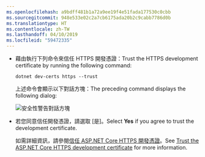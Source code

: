 ```yaml
---
ms.openlocfilehash: a9bdff481b1a72a9ee19f4e51fada177530c0cbb
ms.sourcegitcommit: 948e533e02c2a7cb6175ada20b2c9cabb7786d0b
ms.translationtype: HT
ms.contentlocale: zh-TW
ms.lasthandoff: 04/10/2019
ms.locfileid: "59472335"
---
```

*  <span data-ttu-id="f6a7e-101">藉由執行下列命令來信任 HTTPS 開發憑證：</span><span class="sxs-lookup"><span data-stu-id="f6a7e-101">Trust the HTTPS development certificate by running the following command:</span></span>

    ```console
    dotnet dev-certs https --trust
    ```

    <span data-ttu-id="f6a7e-102">上述命令會顯示以下對話方塊：</span><span class="sxs-lookup"><span data-stu-id="f6a7e-102">The preceding command displays the following dialog:</span></span>

    ![安全性警告對話方塊](~/getting-started/_static/cert.png)

*    <span data-ttu-id="f6a7e-104">若您同意信任開發憑證，請選取 [是]。</span><span class="sxs-lookup"><span data-stu-id="f6a7e-104">Select **Yes** if you agree to trust the development certificate.</span></span>

     <span data-ttu-id="f6a7e-105">如需詳細資訊，請參閱[信任 ASP.NET Core HTTPS 開發憑證](xref:security/enforcing-ssl#trust-the-aspnet-core-https-development-certificate-on-windows-and-macos)。</span><span class="sxs-lookup"><span data-stu-id="f6a7e-105">See [Trust the ASP.NET Core HTTPS development certificate](xref:security/enforcing-ssl#trust-the-aspnet-core-https-development-certificate-on-windows-and-macos) for more information.</span></span>